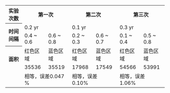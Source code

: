 <table>
<tr>
  <th>实验次数</th>
  <th colspan="2">第一次</th>
  <th colspan="2">第二次</th>
  <th colspan="2">第三次</th>
</tr>
<tr>
  <th rowspan="2">时间间隔</th>
  <td colspan="2">0.2 yr</td>
  <td colspan="2">0.1 yr</td>
  <td colspan="2">0.3 yr</td>
</tr>
<tr>
  <td>0.4 ~ 0.6</td><td>0.6 ~ 0.8</td>
  <td>0.2 ~ 0.3</td><td>0.6 ~ 0.7</td>
  <td>0.1 ~ 0.4</td><td>0.5 ~ 0.8</td>
</tr>
<tr>
  <th rowspan="2">面积</th>
  <td>红色区域</td><td>蓝色区域</td>
  <td>红色区域</td><td>蓝色区域</td>
  <td>红色区域</td><td>蓝色区域</td>
</tr>
<tr>
  <td>35536</td><td>35519</td>
  <td>17968</td><td>17549</td>
  <td>54566</td><td>53991</td>
</tr>
<tr>
  <td>&nbsp</td>
  <td colspan="2">相等，误差0.047 %</td>
  <td colspan="2">相等，误差 0.10%</td>
  <td colspan="2">相等，误差 1.06%</td>
</tr>
</table>
